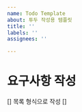 ```yaml
---
name: Todo Template
about: 투두 작성용 템플릿
title: ''
labels: ''
assignees: ''

---
```


# 요구사항 작성

[] 목록 형식으로 작성
[]

